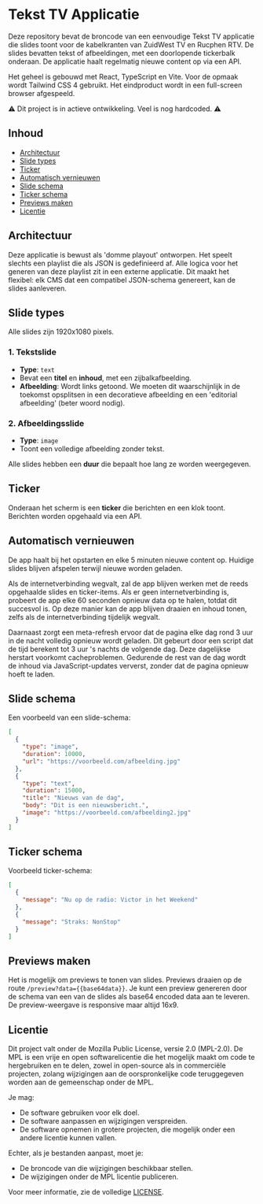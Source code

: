 # Tekst TV Applicatie

Deze repository bevat de broncode van een eenvoudige Tekst TV applicatie die slides toont voor de kabelkranten van ZuidWest TV en Rucphen RTV. De slides bevatten tekst of afbeeldingen, met een doorlopende tickerbalk onderaan. De applicatie haalt regelmatig nieuwe content op via een API.

Het geheel is gebouwd met React, TypeScript en Vite. Voor de opmaak wordt Tailwind CSS 4 gebruikt. Het eindproduct wordt in een full-screen browser afgespeeld.

⚠️ Dit project is in actieve ontwikkeling. Veel is nog hardcoded. ⚠️

## Inhoud

- [Architectuur](#architectuur)
- [Slide types](#slide-types)
- [Ticker](#ticker)
- [Automatisch vernieuwen](#automatisch-vernieuwen)
- [Slide schema](#slide-schema)
- [Ticker schema](#ticker-schema)
- [Previews maken](#previews-maken)
- [Licentie](#licentie)

## Architectuur

Deze applicatie is bewust als 'domme playout' ontworpen. Het speelt slechts een playlist die als JSON is gedefinieerd af. Alle logica voor het generen van deze playlist zit in een externe applicatie. Dit maakt het flexibel: elk CMS dat een compatibel JSON-schema genereert, kan de slides aanleveren.

## Slide types

Alle slides zijn 1920x1080 pixels.

### 1. **Tekstslide**
   - **Type**: `text`
   - Bevat een **titel** en **inhoud**, met een zijbalkafbeelding.
   - **Afbeelding**: Wordt links getoond. We moeten dit waarschijnlijk in de toekomst opsplitsen in een decoratieve afbeelding en een 'editorial afbeelding' (beter woord nodig).

### 2. **Afbeeldingsslide**
   - **Type**: `image`
   - Toont een volledige afbeelding zonder tekst.

Alle slides hebben een **duur** die bepaalt hoe lang ze worden weergegeven.

## Ticker

Onderaan het scherm is een **ticker** die berichten en een klok toont. Berichten worden opgehaald via een API.

## Automatisch vernieuwen

De app haalt bij het opstarten en elke 5 minuten nieuwe content op. Huidige slides blijven afspelen terwijl nieuwe worden geladen.

Als de internetverbinding wegvalt, zal de app blijven werken met de reeds opgehaalde slides en ticker-items. Als er geen internetverbinding is, probeert de app elke 60 seconden opnieuw data op te halen, totdat dit succesvol is. Op deze manier kan de app blijven draaien en inhoud tonen, zelfs als de internetverbinding tijdelijk wegvalt.

Daarnaast zorgt een meta-refresh ervoor dat de pagina elke dag rond 3 uur in de nacht volledig opnieuw wordt geladen. Dit gebeurt door een script dat de tijd berekent tot 3 uur 's nachts de volgende dag. Deze dagelijkse herstart voorkomt cacheproblemen. Gedurende de rest van de dag wordt de inhoud via JavaScript-updates ververst, zonder dat de pagina opnieuw hoeft te laden.

## Slide schema

Een voorbeeld van een slide-schema:

```json
[
  {
    "type": "image",
    "duration": 10000,
    "url": "https://voorbeeld.com/afbeelding.jpg"
  },
  {
    "type": "text",
    "duration": 15000,
    "title": "Nieuws van de dag",
    "body": "Dit is een nieuwsbericht.",
    "image": "https://voorbeeld.com/afbeelding2.jpg"
  }
]
```

## Ticker schema

Voorbeeld ticker-schema:
```json
[
  {
    "message": "Nu op de radio: Victor in het Weekend"
  },
  {
    "message": "Straks: NonStop"
  }
]
```

## Previews maken
Het is mogelijk om previews te tonen van slides. Previews draaien op de route `/preview?data={{base64data}}`. Je kunt een preview genereren door de schema van een van de slides als base64 encoded data aan te leveren. De preview-weergave is responsive maar altijd 16x9.

## Licentie

Dit project valt onder de Mozilla Public License, versie 2.0 (MPL-2.0). De MPL is een vrije en open softwarelicentie die het mogelijk maakt om code te hergebruiken en te delen, zowel in open-source als in commerciële projecten, zolang wijzigingen aan de oorspronkelijke code teruggegeven worden aan de gemeenschap onder de MPL.

Je mag:

- De software gebruiken voor elk doel.
- De software aanpassen en wijzigingen verspreiden.
- De software opnemen in grotere projecten, die mogelijk onder een andere licentie kunnen vallen.

Echter, als je bestanden aanpast, moet je:

- De broncode van die wijzigingen beschikbaar stellen.
- De wijzigingen onder de MPL licentie publiceren.

Voor meer informatie, zie de volledige [LICENSE](LICENSE).